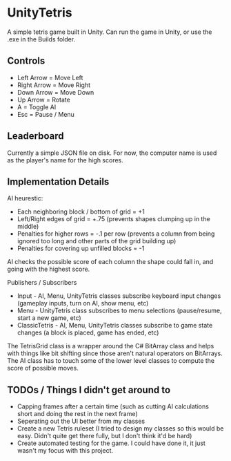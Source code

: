 UnityTetris
====================

A simple tetris game built in Unity. Can run the game in Unity, or use the .exe in the Builds folder.

Controls
--------

- Left Arrow = Move Left
- Right Arrow = Move Right
- Down Arrow = Move Down
- Up Arrow = Rotate
- A = Toggle AI
- Esc = Pause / Menu

Leaderboard
--------
Currently a simple JSON file on disk. For now, the computer name is used as the player's name for the high scores.

Implementation Details
--------

AI heurestic:
 - Each neighboring block / bottom of grid = +1
 - Left/Right edges of grid = +.75 (prevents shapes clumping up in the middle)
 - Penalties for higher rows = -.1 per row (prevents a column from being ignored too long and other parts of the grid building up)
 - Penalties for covering up unfilled blocks = -1
 
AI checks the possible score of each column the shape could fall in, and going with the highest score.

Publishers / Subscribers
- Input -  AI, Menu, UnityTetris classes subscribe keyboard input changes (gameplay inputs, turn on AI, show menu, etc)
- Menu - UnityTetris class subscribes to menu selections (pause/resume, start a new game, etc)
- ClassicTetris - AI, Menu, UnityTetris classes subscribe to game state changes (a block is placed, game has ended, etc)

The TetrisGrid class is a wrapper around the C# BitArray class and helps with things like bit shifting since those aren't natural operators on BitArrays.
The AI class has to touch some of the lower level classes to compute the score of possible moves.

TODOs / Things I didn't get around to
--------
- Capping frames after a certain time (such as cutting AI calculations short and doing the rest in the next frame)
- Seperating out the UI better from my classes
- Create a new Tetris ruleset (I tried to design my classes so this would be easy. Didn't quite get there fully, but I don't think it'd be hard)
- Create automated testing for the game. I could have done it, it just wasn't my focus with this project.
